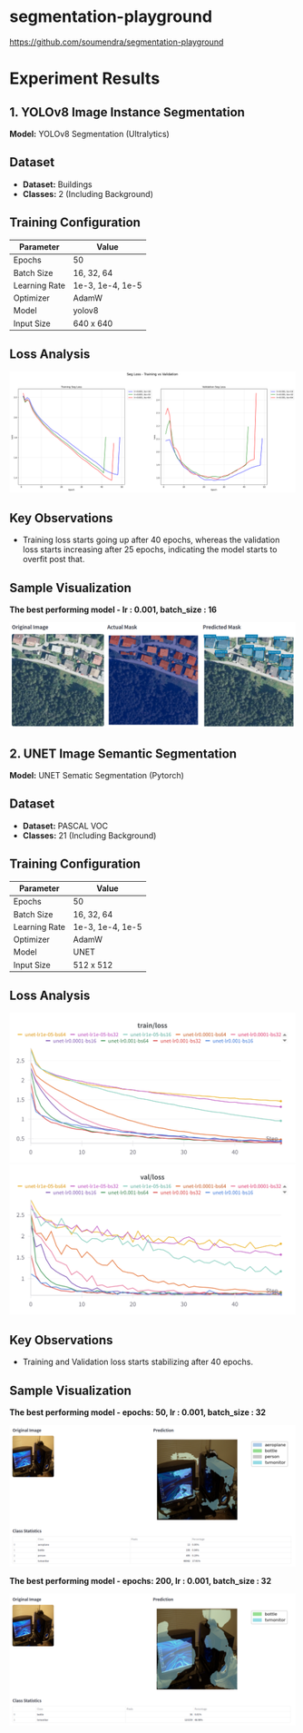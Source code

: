 # segmentation-playground

https://github.com/soumendra/segmentation-playground


# Experiment Results

## 1. YOLOv8 Image Instance Segmentation

**Model:** YOLOv8 Segmentation (Ultralytics)

## Dataset

* **Dataset:** Buildings
* **Classes:** 2 (Including Background)

## Training Configuration

| Parameter     | Value             |
| ------------- | ----------------- |
| Epochs        | 50                |
| Batch Size    | 16, 32, 64        |
| Learning Rate | 1e-3, 1e-4, 1e-5  |
| Optimizer     | AdamW             |
| Model         | yolov8            |
| Input Size    | 640 x 640         |


## Loss Analysis

![Segmentation Loss](assets/yolov8_seg_loss_comparison.png)

## Key Observations

* Training loss starts going up after 40 epochs, whereas the validation loss starts increasing after 25 epochs, indicating the model starts to overfit post that.

## Sample Visualization

**The best performing model - lr : 0.001, batch_size : 16**

![Segmentation Inference](assets/yolov8_inference.png)


## 2. UNET Image Semantic Segmentation

**Model:** UNET Sematic Segmentation (Pytorch)

## Dataset

* **Dataset:** PASCAL VOC
* **Classes:** 21 (Including Background)

## Training Configuration

| Parameter     | Value             |
| ------------- | ----------------- |
| Epochs        | 50                |
| Batch Size    | 16, 32, 64        |
| Learning Rate | 1e-3, 1e-4, 1e-5  |
| Optimizer     | AdamW             |
| Model         | UNET              |
| Input Size    | 512 x 512         |


## Loss Analysis

![Segmentation Train Loss](assets/unet_train_loss.png)
![Segmentation Val Loss](assets/unet_val_loss.png)

## Key Observations

* Training and Validation loss starts stabilizing after 40 epochs.

## Sample Visualization

**The best performing model - epochs: 50, lr : 0.001, batch_size : 32**

![Segmentation Inference 50 epochs](assets/unet_50_epochs_inference.png)

**The best performing model - epochs: 200, lr : 0.001, batch_size : 32**

![Segmentation Inference 200 epochs](assets/unet_200_epochs_inference.png)

